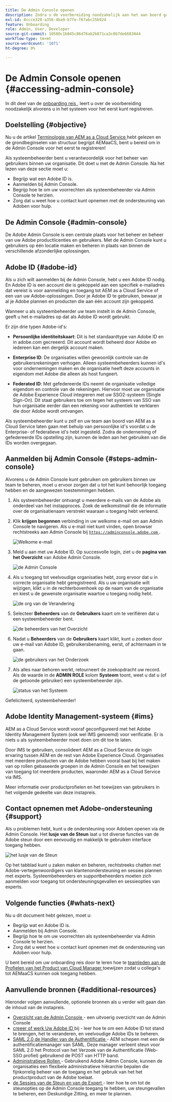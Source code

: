 ```yaml
---
title: De Admin Console openen
description: Zodra u de voorbereiding noodzakelijk aan het aan boord gaan en de grondbeginselen van structuur AEMaaCS begrijpt, bent u bereid om in de Admin Console voor het eerst te registreren.
exl-id: 0ccce328-a356-4ba9-b7fe-f67abc25b924
feature: Onboarding
role: Admin, User, Developer
source-git-commit: 10580c1b045c86d76ab2b871ca3c0b7de6683044
workflow-type: tm+mt
source-wordcount: '1071'
ht-degree: 0%

---
```


# De Admin Console openen {#accessing-admin-console}

In dit deel van de [ onboarding reis ](overview.md), leert u over de voorbereiding noodzakelijk alvorens u in het systeem voor het eerst kunt registreren.

## Doelstelling {#objective}

Nu u de artikel [ Terminologie van AEM as a Cloud Service ](terminology.md) hebt gelezen en de grondbeginselen van structuur begrijpt AEMaaCS, bent u bereid om in de Admin Console voor het eerst te registreren!

Als systeembeheerder bent u verantwoordelijk voor het beheer van gebruikers binnen uw organisatie. Dit doet u met de Admin Console. Na het lezen van deze sectie moet u:

* Begrijp wat een Adobe ID is.
* Aanmelden bij Admin Console.
* Begrijp hoe te om uw voorrechten als systeembeheerder via Admin Console te herzien.
* Zorg dat u weet hoe u contact kunt opnemen met de ondersteuning van Adoben voor hulp.

## De Admin Console {#admin-console}

De Adobe Admin Console is een centrale plaats voor het beheer en beheer van uw Adobe productlicenties en gebruikers. Met de Admin Console kunt u gebruikers op één locatie maken en beheren in plaats van binnen de verschillende afzonderlijke oplossingen.

## Adobe ID {#adobe-id}

Als u zich wilt aanmelden bij de Admin Console, hebt u een Adobe ID nodig. En Adobe ID is een account die is gekoppeld aan een specifiek e-mailadres dat vereist is voor aanmelding en toegang tot AEM as a Cloud Service of een van uw Adobe-oplossingen. Door je Adobe ID te gebruiken, bewaar je al je Adobe plannen en producten die aan één account zijn gekoppeld.

Wanneer u als systeembeheerder uw team instelt in de Admin Console, geeft u het e-mailadres op dat als Adobe ID wordt gebruikt.

Er zijn drie typen Adobe-id&#39;s:

* **Persoonlijke identiteitskaart**: Dit is het standaardtype van Adobe ID en in adobe.com gecreeerd. Dit account wordt beheerd door Adobe en iedereen kan een dergelijk account maken.

* **Enterprise ID**: De organisaties willen gewoonlijk controle van de gebruikersrekeningen verhogen. Alleen systeembeheerders kunnen id&#39;s voor ondernemingen maken en de organisatie heeft deze accounts in eigendom met Adobe die alleen als host fungeert.

* **Federated ID**: Met gefedereerde IDs neemt de organisatie volledige eigendom en controle van de rekeningen. Hiervoor moet uw organisatie de Adobe Experience Cloud integreren met uw SSO2-systeem (Single Sign-On). Dit staat gebruikers toe om tegen het systeem van SSO van hun organisatie eerder dan een rekening voor authentiek te verklaren die door Adobe wordt ontvangen.

Als systeembeheerder kunt u zelf en uw team aan boord van AEM as a Cloud Service laten gaan met behulp van persoonlijke id&#39;s voordat u de Enterprise- of federatieve id&#39;s hebt ingesteld. Zodra de onderneming of gefedereerde IDs opstelling zijn, kunnen de leden aan het gebruiken van die IDs worden overgegaan.

## Aanmelden bij Admin Console {#steps-admin-console}

Alvorens u de Admin Console kunt gebruiken om gebruikers binnen uw team te beheren, moet u ervoor zorgen dat u tot het kunt behoorlijk toegang hebben en de aangewezen toestemmingen hebben.

1. Als systeembeheerder ontvangt u meerdere e-mails van de Adobe als onderdeel van het instapproces. Zoek de welkomstmail die de informatie over de organisatienaam verstrekt waaraan u toegang hebt verleend.

1. Klik **krijgen begonnen** verbinding in uw welkome e-mail om aan Admin Console te navigeren. Als u e-mail niet kunt vinden, open browser rechtstreeks aan Admin Console bij [`https://adminconsole.adobe.com` ](https://adminconsole.adobe.com).

   ![ Welkome e-mail ](/help/journey-onboarding/assets/get-started-email.png)

1. Meld u aan met uw Adobe ID. Op succesvolle login, ziet u de **pagina van het Overzicht** van Adobe Admin Console.

   ![ de Admin Console ](/help/journey-onboarding/assets/get-started1.png)

1. Als u toegang tot veelvoudige organisaties hebt, zorg ervoor dat u in correcte organisatie hebt geregistreerd. Als u uw organisatie wilt wijzigen, klikt u in de rechterbovenhoek op de naam van de organisatie en kiest u de gewenste organisatie waartoe u toegang nodig hebt.

   ![ de org van de Verandering ](/help/journey-onboarding/assets/admin-console-orgswitch.png)

1. Selecteer **Beheerders** van de **Gebruikers** kaart om te verifiëren dat u een systeembeheerder bent.

   ![ de beheerders van het Overzicht ](/help/journey-onboarding/assets/get-started2.png)

1. Nadat u **Beheerders** van de **Gebruikers** kaart klikt, kunt u zoeken door uw e-mail van Adobe ID, gebruikersbenaming, eerst, of achternaam in te gaan.

   ![ de gebruikers van het Onderzoek ](/help/journey-onboarding/assets/get-started3.png)

1. Als alles naar behoren werkt, retourneert de zoekopdracht uw record. Als de waarde in de **ADMIN ROLE** kolom **Systeem** toont, weet u dat u (of de getoonde gebruiker) een systeembeheerder zijn.

   ![ status van het Systeem ](/help/journey-onboarding/assets/get-started4.png)

Gefeliciteerd, systeembeheerder!

## Adobe Identity Management-systeem {#ims}

AEM as a Cloud Service wordt vooraf geconfigureerd met het Adobe Identity Management System (ook wel IMS genoemd) voor verificatie. Er is niets u als systeembeheerder moet doen om dit toe te laten.

Door IMS te gebruiken, consolideert AEM as a Cloud Service de login ervaring tussen AEM en de rest van Adobe Experience Cloud. Organisaties met meerdere producten van de Adobe hebben vooral baat bij het maken van op rollen gebaseerde groepen in de Admin Console en het toewijzen van toegang tot meerdere producten, waaronder AEM as a Cloud Service via IMS.

Meer informatie over productprofielen en het toewijzen van gebruikers in het volgende gedeelte van deze instapreis.

## Contact opnemen met Adobe-ondersteuning {#support}

Als u problemen hebt, kunt u de ondersteuning voor Adoben openen via de Admin Console. Het **lusje van de Steun** laat u tot diverse functies van de Adobe steun door een eenvoudig en makkelijk te gebruiken interface toegang hebben.

![ het lusje van de Steun ](/help/journey-onboarding/assets/support-menu.png)

Op het tabblad kunt u zaken maken en beheren, rechtstreeks chatten met Adobe-vertegenwoordigers van klantenondersteuning en sessies plannen met experts. Systeembeheerders en supportbeheerders moeten zich aanmelden voor toegang tot ondersteuningsgevallen en sessieopties van experts.

## Volgende functies {#whats-next}

Nu u dit document hebt gelezen, moet u:

* Begrijp wat en Adobe ID is.
* Aanmelden bij Admin Console.
* Begrijp hoe te om uw voorrechten als systeembeheerder via Admin Console te herzien.
* Zorg dat u weet hoe u contact kunt opnemen met de ondersteuning van Adoben voor hulp.

U bent bereid om uw onboarding reis door te leren hoe te [ teamleden aan de Profielen van het Product van Cloud Manager ](assign-profiles-cloud-manager.md) toewijzen zodat u collega&#39;s tot AEMaaCS kunnen ook toegang hebben.

## Aanvullende bronnen {#additional-resources}

Hieronder volgen aanvullende, optionele bronnen als u verder wilt gaan dan de inhoud van de instapreis.

* [ Overzicht van de Admin Console ](https://helpx.adobe.com/nl/enterprise/using/admin-console.html) - een uitvoerig overzicht van de Admin Console
* [ creeer of werk Uw Adobe ID ](https://helpx.adobe.com/ca/manage-account/using/create-update-adobe-id.html#HowtocreateorupdateyourAdobeID) bij - leer hoe te om een Adobe ID tot stand te brengen, het te veranderen, en veelvoudige Adobe IDs te beheren.
* [ SAML 2.0 de Handler van de Authentificatie ](https://experienceleague.adobe.com/docs/experience-manager-65/administering/security/saml-2-0-authenticationhandler.html?lang=nl-NL) - AEM schepen met een de authentificatiemanager van SAML. Deze manager verleent steun voor SAML 2.0 het Protocol van het Verzoek van de Authentificatie (Web-SSO profiel) gebruikend de POST van HTTP band.
* [ Administratieve Rollen ](https://helpx.adobe.com/nl/enterprise/using/admin-roles.ug.html) - Gebruikend Adobe Admin Console, kunnen de organisaties een flexibele administratieve hiërarchie bepalen die fijnkorrelig beheer van de toegang en het gebruik van het het productproduct van de Adobe toelaat.
* [ de Sessies van de Steun en van de Expert ](https://helpx.adobe.com/nl/enterprise/admin-guide.html/enterprise/using/support-for-experience-cloud.ug.html) - leer hoe te om tot de steunopties op de Admin Console toegang te hebben, uw steungevallen te beheren, een Deskundige Zitting, en meer te plannen.
